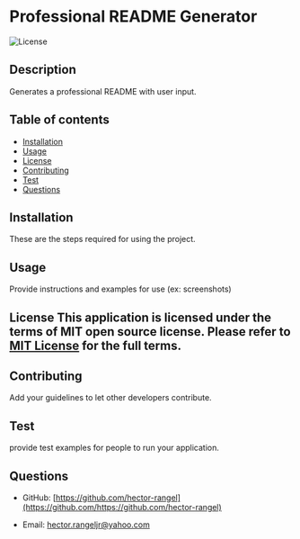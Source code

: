 # Professional README Generator

  ![License](https://img.shields.io/badge/license-MIT-informational)
  ## Description
  Generates a professional README with user input.
  ## Table of contents
  - [Installation](#Installation)
  - [Usage](#Usage)
  - [License](#License)
  - [Contributing](#Contributing)
  - [Test](#Test) 
  - [Questions](#Questions)
  ## Installation
  These are the steps required for using the project.
  ## Usage
  Provide instructions and examples for use (ex: screenshots)

  ## License This application is licensed under the terms of MIT open source license. Please refer to [MIT License](undefined) for the full terms.
  ## Contributing
  Add your guidelines to let other developers contribute.
  ## Test
  provide test examples for people to run your application.
  ## Questions
  - GitHub: [https://github.com/hector-rangel](https://github.com/https://github.com/hector-rangel)

  - Email: hector.rangeljr@yahoo.com

